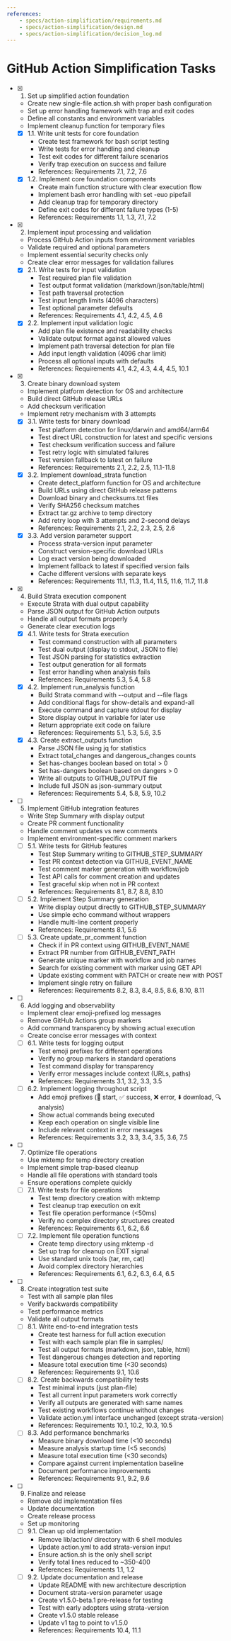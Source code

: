 ```yaml
---
references:
    - specs/action-simplification/requirements.md
    - specs/action-simplification/design.md
    - specs/action-simplification/decision_log.md
---
```

# GitHub Action Simplification Tasks

- [x] 1. Set up simplified action foundation
  - Create new single-file action.sh with proper bash configuration
  - Set up error handling framework with trap and exit codes
  - Define all constants and environment variables
  - Implement cleanup function for temporary files
  - [x] 1.1. Write unit tests for core foundation
    - Create test framework for bash script testing
    - Write tests for error handling and cleanup
    - Test exit codes for different failure scenarios
    - Verify trap execution on success and failure
    - References: Requirements 7.1, 7.2, 7.6
  - [x] 1.2. Implement core foundation components
    - Create main function structure with clear execution flow
    - Implement bash error handling with set -euo pipefail
    - Add cleanup trap for temporary directory
    - Define exit codes for different failure types (1-5)
    - References: Requirements 1.1, 1.3, 7.1, 7.2

- [x] 2. Implement input processing and validation
  - Process GitHub Action inputs from environment variables
  - Validate required and optional parameters
  - Implement essential security checks only
  - Create clear error messages for validation failures
  - [x] 2.1. Write tests for input validation
    - Test required plan file validation
    - Test output format validation (markdown/json/table/html)
    - Test path traversal protection
    - Test input length limits (4096 characters)
    - Test optional parameter defaults
    - References: Requirements 4.1, 4.2, 4.5, 4.6
  - [x] 2.2. Implement input validation logic
    - Add plan file existence and readability checks
    - Validate output format against allowed values
    - Implement path traversal detection for plan file
    - Add input length validation (4096 char limit)
    - Process all optional inputs with defaults
    - References: Requirements 4.1, 4.2, 4.3, 4.4, 4.5, 10.1

- [x] 3. Create binary download system
  - Implement platform detection for OS and architecture
  - Build direct GitHub release URLs
  - Add checksum verification
  - Implement retry mechanism with 3 attempts
  - [x] 3.1. Write tests for binary download
    - Test platform detection for linux/darwin and amd64/arm64
    - Test direct URL construction for latest and specific versions
    - Test checksum verification success and failure
    - Test retry logic with simulated failures
    - Test version fallback to latest on failure
    - References: Requirements 2.1, 2.2, 2.5, 11.1-11.8
  - [x] 3.2. Implement download_strata function
    - Create detect_platform function for OS and architecture
    - Build URLs using direct GitHub release patterns
    - Download binary and checksums.txt files
    - Verify SHA256 checksum matches
    - Extract tar.gz archive to temp directory
    - Add retry loop with 3 attempts and 2-second delays
    - References: Requirements 2.1, 2.2, 2.3, 2.5, 2.6
  - [x] 3.3. Add version parameter support
    - Process strata-version input parameter
    - Construct version-specific download URLs
    - Log exact version being downloaded
    - Implement fallback to latest if specified version fails
    - Cache different versions with separate keys
    - References: Requirements 11.1, 11.3, 11.4, 11.5, 11.6, 11.7, 11.8

- [x] 4. Build Strata execution component
  - Execute Strata with dual output capability
  - Parse JSON output for GitHub Action outputs
  - Handle all output formats properly
  - Generate clear execution logs
  - [x] 4.1. Write tests for Strata execution
    - Test command construction with all parameters
    - Test dual output (display to stdout, JSON to file)
    - Test JSON parsing for statistics extraction
    - Test output generation for all formats
    - Test error handling when analysis fails
    - References: Requirements 5.3, 5.4, 5.8
  - [x] 4.2. Implement run_analysis function
    - Build Strata command with --output and --file flags
    - Add conditional flags for show-details and expand-all
    - Execute command and capture stdout for display
    - Store display output in variable for later use
    - Return appropriate exit code on failure
    - References: Requirements 5.1, 5.3, 5.6, 3.5
  - [x] 4.3. Create extract_outputs function
    - Parse JSON file using jq for statistics
    - Extract total_changes and dangerous_changes counts
    - Set has-changes boolean based on total > 0
    - Set has-dangers boolean based on dangers > 0
    - Write all outputs to GITHUB_OUTPUT file
    - Include full JSON as json-summary output
    - References: Requirements 5.4, 5.8, 5.9, 10.2

- [ ] 5. Implement GitHub integration features
  - Write Step Summary with display output
  - Create PR comment functionality
  - Handle comment updates vs new comments
  - Implement environment-specific comment markers
  - [ ] 5.1. Write tests for GitHub features
    - Test Step Summary writing to GITHUB_STEP_SUMMARY
    - Test PR context detection via GITHUB_EVENT_NAME
    - Test comment marker generation with workflow/job
    - Test API calls for comment creation and updates
    - Test graceful skip when not in PR context
    - References: Requirements 8.1, 8.7, 8.8, 8.10
  - [ ] 5.2. Implement Step Summary generation
    - Write display output directly to GITHUB_STEP_SUMMARY
    - Use simple echo command without wrappers
    - Handle multi-line content properly
    - References: Requirements 8.1, 5.6
  - [ ] 5.3. Create update_pr_comment function
    - Check if in PR context using GITHUB_EVENT_NAME
    - Extract PR number from GITHUB_EVENT_PATH
    - Generate unique marker with workflow and job names
    - Search for existing comment with marker using GET API
    - Update existing comment with PATCH or create new with POST
    - Implement single retry on failure
    - References: Requirements 8.2, 8.3, 8.4, 8.5, 8.6, 8.10, 8.11

- [ ] 6. Add logging and observability
  - Implement clear emoji-prefixed log messages
  - Remove GitHub Actions group markers
  - Add command transparency by showing actual execution
  - Create concise error messages with context
  - [ ] 6.1. Write tests for logging output
    - Test emoji prefixes for different operations
    - Verify no group markers in standard operations
    - Test command display for transparency
    - Verify error messages include context (URLs, paths)
    - References: Requirements 3.1, 3.2, 3.3, 3.5
  - [ ] 6.2. Implement logging throughout script
    - Add emoji prefixes (🚀 start, ✅ success, ❌ error, ⬇️ download, 🔍 analysis)
    - Show actual commands being executed
    - Keep each operation on single visible line
    - Include relevant context in error messages
    - References: Requirements 3.2, 3.3, 3.4, 3.5, 3.6, 7.5

- [ ] 7. Optimize file operations
  - Use mktemp for temp directory creation
  - Implement simple trap-based cleanup
  - Handle all file operations with standard tools
  - Ensure operations complete quickly
  - [ ] 7.1. Write tests for file operations
    - Test temp directory creation with mktemp
    - Test cleanup trap execution on exit
    - Test file operation performance (<50ms)
    - Verify no complex directory structures created
    - References: Requirements 6.1, 6.2, 6.6
  - [ ] 7.2. Implement file operation functions
    - Create temp directory using mktemp -d
    - Set up trap for cleanup on EXIT signal
    - Use standard unix tools (tar, rm, cat)
    - Avoid complex directory hierarchies
    - References: Requirements 6.1, 6.2, 6.3, 6.4, 6.5

- [ ] 8. Create integration test suite
  - Test with all sample plan files
  - Verify backwards compatibility
  - Test performance metrics
  - Validate all output formats
  - [ ] 8.1. Write end-to-end integration tests
    - Create test harness for full action execution
    - Test with each sample plan file in samples/
    - Test all output formats (markdown, json, table, html)
    - Test dangerous changes detection and reporting
    - Measure total execution time (<30 seconds)
    - References: Requirements 9.1, 10.6
  - [ ] 8.2. Create backwards compatibility tests
    - Test minimal inputs (just plan-file)
    - Test all current input parameters work correctly
    - Verify all outputs are generated with same names
    - Test existing workflows continue without changes
    - Validate action.yml interface unchanged (except strata-version)
    - References: Requirements 10.1, 10.2, 10.3, 10.5
  - [ ] 8.3. Add performance benchmarks
    - Measure binary download time (<10 seconds)
    - Measure analysis startup time (<5 seconds)
    - Measure total execution time (<30 seconds)
    - Compare against current implementation baseline
    - Document performance improvements
    - References: Requirements 9.1, 9.2, 9.6

- [ ] 9. Finalize and release
  - Remove old implementation files
  - Update documentation
  - Create release process
  - Set up monitoring
  - [ ] 9.1. Clean up old implementation
    - Remove lib/action/ directory with 6 shell modules
    - Update action.yml to add strata-version input
    - Ensure action.sh is the only shell script
    - Verify total lines reduced to ~350-400
    - References: Requirements 1.1, 1.2
  - [ ] 9.2. Update documentation and release
    - Update README with new architecture description
    - Document strata-version parameter usage
    - Create v1.5.0-beta.1 pre-release for testing
    - Test with early adopters using strata-version
    - Create v1.5.0 stable release
    - Update v1 tag to point to v1.5.0
    - References: Requirements 10.4, 11.1
